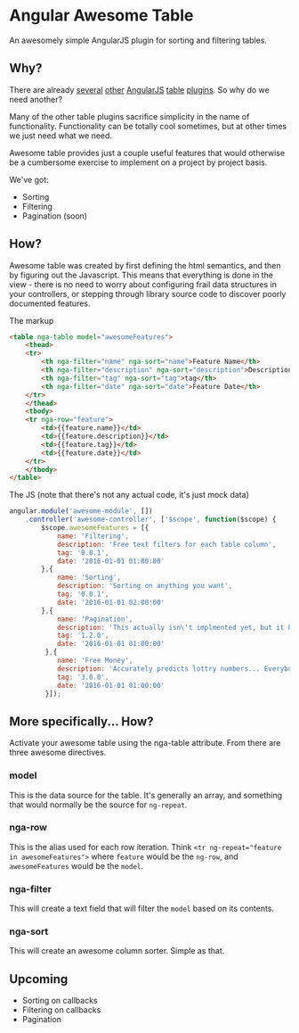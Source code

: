 # Angular Awesome Table

An awesomely simple AngularJS plugin for sorting and filtering tables.

## Why?

There are already [several](https://github.com/esvit/ng-table) [other](https://github.com/lorenzofox3/Smart-Table) [AngularJS](https://github.com/samu/angular-table) [table](https://github.com/angular-ui/ui-grid) [plugins](https://github.com/obogo/ux-angularjs-datagrid).  So why do we need another?

Many of the other table plugins sacrifice simplicity in the name of functionality.  Functionality can be totally 
cool sometimes, but at other times we just need what we need.

Awesome table provides just a couple useful features that would otherwise be a cumbersome exercise to implement on a
project by project basis.

We've got:
* Sorting
* Filtering
* Pagination (soon)

## How?

Awesome table was created by first defining the html semantics, and then by figuring out the Javascript.  This means
that everything is done in the view - there is no need to worry about configuring frail data structures in your 
controllers, or stepping through library source code to discover poorly documented features.

The markup
```html
<table nga-table model="awesomeFeatures">
    <thead>
    <tr>
        <th nga-filter="name" nga-sort="name">Feature Name</th>
        <th nga-filter="description" nga-sort="description">Description</th>
        <th nga-filter="tag" nga-sort="tag">tag</th>
        <th nga-filter="date" nga-sort="date">Feature Date</th>
    </tr>
    </thead>
    <tbody>
    <tr nga-row="feature">
        <td>{{feature.name}}</td>
        <td>{{feature.description}}</td>
        <td>{{feature.tag}}</td>
        <td>{{feature.date}}</td>
    </tr>
    </tbody>
</table>

```

The JS (note that there's not any actual code, it's just mock data)
```javascript
angular.module('awesome-module', [])
    .controller('awesome-controller', ['$scope', function($scope) {
        $scope.awesomeFeatures = [{
            name: 'Filtering',
            description: 'Free text filters for each table column',
            tag: '0.0.1',
            date: '2016-01-01 01:00:00'
        },{
            name: 'Sorting',
            description: 'Sorting on anything you want',
            tag: '0.0.1',
            date: '2016-01-01 02:00:00'
        },{
            name: 'Pagination',
            description: 'This actually isn\'t implmented yet, but it helps showcase the awesome features',
            tag: '1.2.0',
            date: '2016-01-01 01:00:00'
         },{
            name: 'Free Money',
            description: 'Accurately predicts lottry numbers... Everybody gets rich. (Also not implemented yet)',
            tag: '3.0.0',
            date: '2016-01-01 01:00:00'
         }]);
```

## More specifically... How?

Activate your awesome table using the nga-table attribute.  From there are three awesome directives.

### model

This is the data source for the table.  It's generally an array, and something that would normally be the source
for `ng-repeat`.

### nga-row

This is the alias used for each row iteration.  Think `<tr ng-repeat="feature in awesomeFeatures">` where `feature` 
would be the `ng-row`, and `awesomeFeatures` would be the `model`.

### nga-filter

This will create a text field that will filter the `model` based on its contents.

### nga-sort

This will create an awesome column sorter.  Simple as that.
 


## Upcoming
* Sorting on callbacks
* Filtering on callbacks
* Pagination
